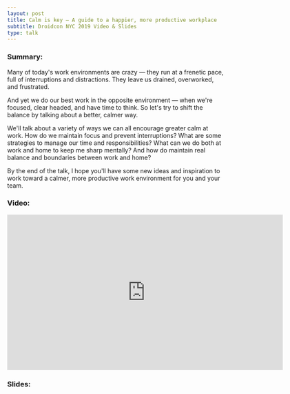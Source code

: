 ```yaml
---
layout: post
title: Calm is key — A guide to a happier, more productive workplace
subtitle: Droidcon NYC 2019 Video & Slides
type: talk
---
```


### Summary:
Many of today's work environments are crazy — they run at a frenetic pace, full of interruptions and distractions. They leave us drained, overworked, and frustrated.

And yet we do our best work in the opposite environment — when we're focused, clear headed, and have time to think. So let's try to shift the balance by talking about a better, calmer way.

We'll talk about a variety of ways we can all encourage greater calm at work. How do we maintain focus and prevent interruptions? What are some strategies to manage our time and responsibilities? What can we do both at work and home to keep me sharp mentally? And how do maintain real balance and boundaries between work and home?

By the end of the talk, I hope you'll have some new ideas and inspiration to work toward a calmer, more productive work environment for you and your team.

### Video:

<div class="video-container">
  <iframe title="vimeo-player" src="https://player.vimeo.com/video/362739078" width="640" height="360" frameborder="0" allowfullscreen></iframe>
</div>

### Slides:

<script async class="speakerdeck-embed" data-id="8ce56a68b79d4ef08793fdb787093565" data-ratio="1.77777777777778" src="//speakerdeck.com/assets/embed.js"></script>
